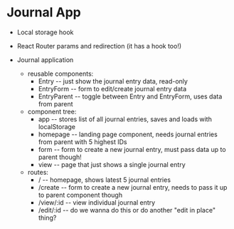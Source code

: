 # Journal App

- Local storage hook 
- React Router params and redirection (it has a hook too!) 

- Journal application 
	- reusable components: 
		- Entry 		-- just show the journal entry data, read-only 
		- EntryForm 	-- form to edit/create journal entry data 
		- EntryParent 	-- toggle between Entry and EntryForm, uses data from parent 
	- component tree:
		- app			-- stores list of all journal entries, saves and loads with localStorage
		- homepage		-- landing page component, needs journal entries from parent with 5 highest IDs
		- form			-- form to create a new journal entry, must pass data up to parent though!
		- view 			-- page that just shows a single journal entry 
	- routes: 
		- /  			-- homepage, shows latest 5 journal entries
		- /create 		-- form to create a new journal entry, needs to pass it up to parent component though 
		- /view/:id 	-- view individual journal entry
		- /edit/:id 	-- do we wanna do this or do another "edit in place" thing? 
